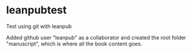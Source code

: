 leanpubtest
===========

Test using git with leanpub

Added github user "leanpub" as a collaborator
and created the root folder "manuscript", which is where all the
book content goes.
